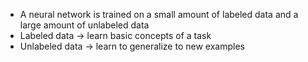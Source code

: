 - A neural network is trained on a small amount of labeled data and a large amount of unlabeled data
- Labeled data -> learn basic concepts of a task
- Unlabeled data -> learn to generalize to new examples